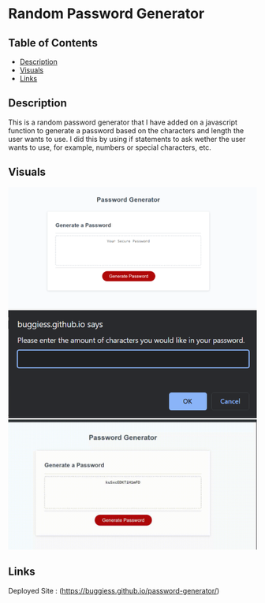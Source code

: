 # Random Password Generator

## Table of Contents
- [Description](#description)
- [Visuals](#visuals)
- [Links](#links)

## Description

This is a random password generator that I have added on a javascript function to generate a password based on the characters and length the user wants to use. I did this by using if statements to ask wether the user wants to use, for example, numbers or special characters, etc.

## Visuals

![homepage](./assets/images/homepage.png)
![popupalert](./assets/images/popup.png)
![passwordgeneration](./assets/images/passgeneration.gif)

## Links

Deployed Site : (https://buggiess.github.io/password-generator/)
